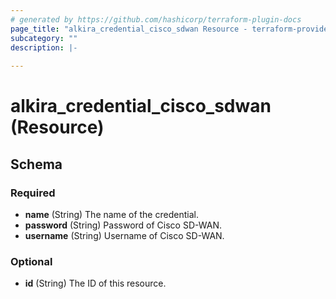 ```yaml
---
# generated by https://github.com/hashicorp/terraform-plugin-docs
page_title: "alkira_credential_cisco_sdwan Resource - terraform-provider-alkira"
subcategory: ""
description: |-
  
---
```


# alkira_credential_cisco_sdwan (Resource)





<!-- schema generated by tfplugindocs -->
## Schema

### Required

- **name** (String) The name of the credential.
- **password** (String) Password of Cisco SD-WAN.
- **username** (String) Username of Cisco SD-WAN.

### Optional

- **id** (String) The ID of this resource.


